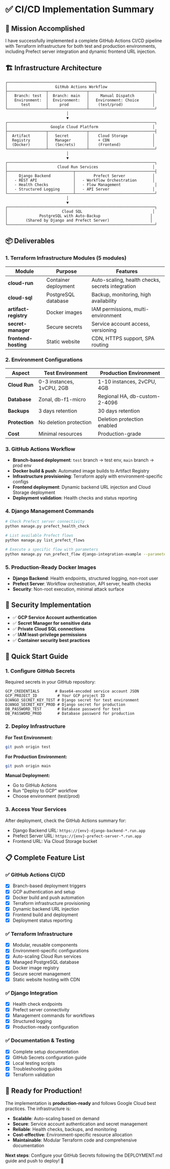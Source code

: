 # ✅ CI/CD Implementation Summary

## 🎯 Mission Accomplished

I have successfully implemented a complete GitHub Actions CI/CD pipeline with Terraform infrastructure for both test and production environments, including Prefect server integration and dynamic frontend URL injection.

## 🏗️ Infrastructure Architecture

```
┌─────────────────────────────────────────────────────────────────┐
│                     GitHub Actions Workflow                     │
├─────────────────┬─────────────────┬─────────────────────────────┤
│   Branch: test  │  Branch: main   │     Manual Dispatch        │
│   Environment:  │  Environment:   │   Environment: Choice      │
│      test       │     prod        │    (test/prod)             │
└─────────────────┴─────────────────┴─────────────────────────────┘
                           │
                           ▼
┌─────────────────────────────────────────────────────────────────┐
│                   Google Cloud Platform                        │
├─────────────────┬─────────────────┬─────────────────────────────┤
│  Artifact       │   Secret        │    Cloud Storage           │
│  Registry       │   Manager       │    + CDN                   │
│  (Docker)       │   (Secrets)     │    (Frontend)              │
└─────────────────┴─────────────────┴─────────────────────────────┘
                           │
                           ▼
┌─────────────────────────────────────────────────────────────────┐
│                      Cloud Run Services                        │
├─────────────────────────────┬───────────────────────────────────┤
│     Django Backend          │        Prefect Server            │
│   - REST API                │   - Workflow Orchestration       │
│   - Health Checks           │   - Flow Management               │
│   - Structured Logging      │   - API Server                   │
└─────────────────────────────┴───────────────────────────────────┘
                           │
                           ▼
┌─────────────────────────────────────────────────────────────────┐
│                        Cloud SQL                               │
│              PostgreSQL with Auto-Backup                      │
│        (Shared by Django and Prefect Server)                  │
└─────────────────────────────────────────────────────────────────┘
```

## 📦 Deliverables

### 1. Terraform Infrastructure Modules (5 modules)

| Module | Purpose | Features |
|--------|---------|----------|
| **cloud-run** | Container deployment | Auto-scaling, health checks, secrets integration |
| **cloud-sql** | PostgreSQL database | Backup, monitoring, high availability |
| **artifact-registry** | Docker images | IAM permissions, multi-environment |
| **secret-manager** | Secure secrets | Service account access, versioning |
| **frontend-hosting** | Static website | CDN, HTTPS support, SPA routing |

### 2. Environment Configurations

| Aspect | Test Environment | Production Environment |
|--------|------------------|------------------------|
| **Cloud Run** | 0-3 instances, 1vCPU, 2GB | 1-10 instances, 2vCPU, 4GB |
| **Database** | Zonal, db-f1-micro | Regional HA, db-custom-2-4096 |
| **Backups** | 3 days retention | 30 days retention |
| **Protection** | No deletion protection | Deletion protection enabled |
| **Cost** | Minimal resources | Production-grade |

### 3. GitHub Actions Workflow

- **Branch-based deployment**: `test` branch → test env, `main` branch → prod env
- **Docker build & push**: Automated image builds to Artifact Registry
- **Infrastructure provisioning**: Terraform apply with environment-specific configs
- **Frontend deployment**: Dynamic backend URL injection and Cloud Storage deployment
- **Deployment validation**: Health checks and status reporting

### 4. Django Management Commands

```bash
# Check Prefect server connectivity
python manage.py prefect_health_check

# List available Prefect flows
python manage.py list_prefect_flows

# Execute a specific flow with parameters
python manage.py run_prefect_flow django-integration-example --parameters key=value
```

### 5. Production-Ready Docker Images

- **Django Backend**: Health endpoints, structured logging, non-root user
- **Prefect Server**: Workflow orchestration, API server, health checks
- **Security**: Non-root execution, minimal attack surface

## 🔐 Security Implementation

- ✅ **GCP Service Account authentication**
- ✅ **Secret Manager for sensitive data**
- ✅ **Private Cloud SQL connections**
- ✅ **IAM least-privilege permissions**
- ✅ **Container security best practices**

## 🚀 Quick Start Guide

### 1. Configure GitHub Secrets

Required secrets in your GitHub repository:

```
GCP_CREDENTIALS       # Base64-encoded service account JSON
GCP_PROJECT_ID         # Your GCP project ID
DJANGO_SECRET_KEY_TEST # Django secret for test environment
DJANGO_SECRET_KEY_PROD # Django secret for production
DB_PASSWORD_TEST       # Database password for test
DB_PASSWORD_PROD       # Database password for production
```

### 2. Deploy Infrastructure

**For Test Environment:**
```bash
git push origin test
```

**For Production Environment:**
```bash
git push origin main
```

**Manual Deployment:**
- Go to GitHub Actions
- Run "Deploy to GCP" workflow
- Choose environment (test/prod)

### 3. Access Your Services

After deployment, check the GitHub Actions summary for:
- Django Backend URL: `https://{env}-django-backend-*.run.app`
- Prefect Server URL: `https://{env}-prefect-server-*.run.app`
- Frontend URL: Via Cloud Storage bucket

## 📋 Complete Feature List

### ✅ GitHub Actions CI/CD
- [x] Branch-based deployment triggers
- [x] GCP authentication and setup
- [x] Docker build and push automation
- [x] Terraform infrastructure provisioning
- [x] Dynamic backend URL injection
- [x] Frontend build and deployment
- [x] Deployment status reporting

### ✅ Terraform Infrastructure
- [x] Modular, reusable components
- [x] Environment-specific configurations
- [x] Auto-scaling Cloud Run services
- [x] Managed PostgreSQL database
- [x] Docker image registry
- [x] Secure secret management
- [x] Static website hosting with CDN

### ✅ Django Integration
- [x] Health check endpoints
- [x] Prefect server connectivity
- [x] Management commands for workflows
- [x] Structured logging
- [x] Production-ready configuration

### ✅ Documentation & Testing
- [x] Complete setup documentation
- [x] GitHub Secrets configuration guide
- [x] Local testing scripts
- [x] Troubleshooting guides
- [x] Terraform validation

## 🎊 Ready for Production!

The implementation is **production-ready** and follows Google Cloud best practices. The infrastructure is:

- **Scalable**: Auto-scaling based on demand
- **Secure**: Service account authentication and secret management
- **Reliable**: Health checks, backups, and monitoring
- **Cost-effective**: Environment-specific resource allocation
- **Maintainable**: Modular Terraform code and comprehensive documentation

**Next steps**: Configure your GitHub Secrets following the DEPLOYMENT.md guide and push to deploy! 🚀